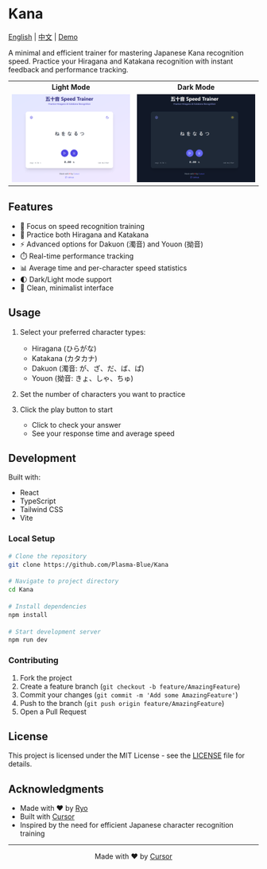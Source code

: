 # Kana

[English](README.md) | [中文](docs/README_zh.md) | [Demo](https://lets.go50.store)

A minimal and efficient trainer for mastering Japanese Kana recognition speed. Practice your Hiragana and Katakana recognition with instant feedback and performance tracking.

<table width="100%">
  <tr>
    <th width="50%">Light Mode</th>
    <th width="50%">Dark Mode</th>
  </tr>
  <tr>
    <td><img src="docs/light.png" alt="Light Mode"></td>
    <td><img src="docs/dark.png" alt="Dark Mode"></td>
  </tr>
</table>

## Features

- 🎯 Focus on speed recognition training
- 🔄 Practice both Hiragana and Katakana
- ⚡ Advanced options for Dakuon (濁音) and Youon (拗音)
- ⏱️ Real-time performance tracking
- 📊 Average time and per-character speed statistics
- 🌓 Dark/Light mode support
- 🎨 Clean, minimalist interface

## Usage

1. Select your preferred character types:
   - Hiragana (ひらがな)
   - Katakana (カタカナ)
   - Dakuon (濁音: が、ざ、だ、ば、ぱ)
   - Youon (拗音: きょ、しゃ、ちゅ)

2. Set the number of characters you want to practice

3. Click the play button to start
   - Click to check your answer
   - See your response time and average speed

## Development

Built with:
- React
- TypeScript
- Tailwind CSS
- Vite

### Local Setup 
```bash
# Clone the repository
git clone https://github.com/Plasma-Blue/Kana

# Navigate to project directory
cd Kana

# Install dependencies
npm install

# Start development server
npm run dev
``` 

### Contributing

1. Fork the project
2. Create a feature branch (`git checkout -b feature/AmazingFeature`)
3. Commit your changes (`git commit -m 'Add some AmazingFeature'`)
4. Push to the branch (`git push origin feature/AmazingFeature`)
5. Open a Pull Request

## License

This project is licensed under the MIT License - see the [LICENSE](LICENSE) file for details.

## Acknowledgments

- Made with ♥ by [Ryo](https://github.com/plasma-blue)
- Built with [Cursor](https://cursor.sh)
- Inspired by the need for efficient Japanese character recognition training

---

<p align="center">
  Made with ♥ by <a href="https://cursor.sh">Cursor</a>
</p>